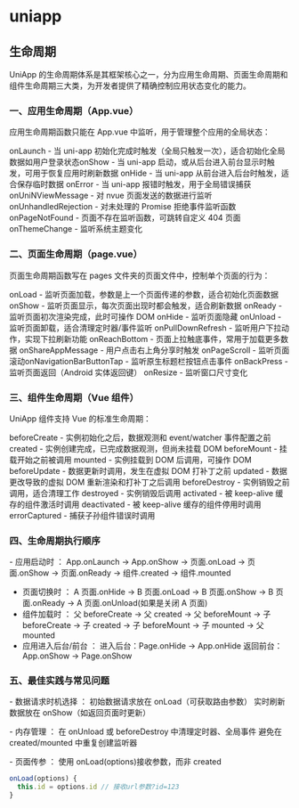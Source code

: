 # uniapp

## 生命周期

UniApp 的生命周期体系是其框架核心之一，分为应用生命周期、页面生命周期和组件生命周期三大类，为开发者提供了精确控制应用状态变化的能力。

### 一、应用生命周期（App.vue）

应用生命周期函数只能在 App.vue 中监听，用于管理整个应用的全局状态：

​​onLaunch​​ - 当 uni-app 初始化完成时触发（全局只触发一次），适合初始化全局数据如用户登录状态
​​onShow​​ - 当 uni-app 启动，或从后台进入前台显示时触发，可用于恢复应用时刷新数据
​​onHide​​ - 当 uni-app 从前台进入后台时触发，适合保存临时数据
​​onError​​ - 当 uni-app 报错时触发，用于全局错误捕获
​​onUniNViewMessage​​ - 对 nvue 页面发送的数据进行监听
​​onUnhandledRejection​​ - 对未处理的 Promise 拒绝事件监听函数
​​onPageNotFound​​ - 页面不存在监听函数，可跳转自定义 404 页面
​​onThemeChange​​ - 监听系统主题变化

### 二、页面生命周期（page.vue）

页面生命周期函数写在 pages 文件夹的页面文件中，控制单个页面的行为：

​​onLoad​​ - 监听页面加载，参数是上一个页面传递的参数，适合初始化页面数据
​​onShow​​ - 监听页面显示，每次页面出现时都会触发，适合刷新数据
​​onReady​​ - 监听页面初次渲染完成，此时可操作 DOM
​​onHide​​ - 监听页面隐藏
​​onUnload​​ - 监听页面卸载，适合清理定时器/事件监听
​​onPullDownRefresh​​ - 监听用户下拉动作，实现下拉刷新功能
​​onReachBottom​​ - 页面上拉触底事件，常用于加载更多数据
​​onShareAppMessage​​ - 用户点击右上角分享时触发
​​onPageScroll​​ - 监听页面滚动
​​onNavigationBarButtonTap​​ - 监听原生标题栏按钮点击事件
​​onBackPress​​ - 监听页面返回（Android 实体返回键）
​​onResize​​ - 监听窗口尺寸变化

### 三、组件生命周期（Vue 组件）

UniApp 组件支持 Vue 的标准生命周期：

​​beforeCreate​​ - 实例初始化之后，数据观测和 event/watcher 事件配置之前
​​created​​ - 实例创建完成，已完成数据观测，但尚未挂载 DOM
​​beforeMount​​ - 挂载开始之前被调用
​​mounted​​ - 实例挂载到 DOM 后调用，可操作 DOM
​​beforeUpdate​​ - 数据更新时调用，发生在虚拟 DOM 打补丁之前
​​updated​​ - 数据更改导致的虚拟 DOM 重新渲染和打补丁之后调用
​​beforeDestroy​​ - 实例销毁之前调用，适合清理工作
​​destroyed​​ - 实例销毁后调用
​​activated​​ - 被 keep-alive 缓存的组件激活时调用
​​deactivated​​ - 被 keep-alive 缓存的组件停用时调用
​​errorCaptured​​ - 捕获子孙组件错误时调用

### 四、生命周期执行顺序

​​- 应用启动时 ​​：
App.onLaunch → App.onShow → 页面.onLoad → 页面.onShow → 页面.onReady → 组件.created → 组件.mounted
​​

- 页面切换时 ​​：
  A 页面.onHide → B 页面.onLoad → B 页面.onShow → B 页面.onReady → A 页面.onUnload(如果是关闭 A 页面)
  ​​
- 组件加载时 ​​：
  父 beforeCreate → 父 created → 父 beforeMount → 子 beforeCreate → 子 created → 子 beforeMount → 子 mounted → 父 mounted
  ​​
- 应用进入后台/前台 ​​：
  进入后台：Page.onHide → App.onHide
  返回前台：App.onShow → Page.onShow

### 五、最佳实践与常见问题

​​- 数据请求时机选择 ​​：
初始数据请求放在 onLoad（可获取路由参数）
实时刷新数据放在 onShow（如返回页面时更新）

​​- 内存管理 ​​：
在 onUnload 或 beforeDestroy 中清理定时器、全局事件
避免在 created/mounted 中重复创建监听器

​​- 页面传参 ​​：
使用 onLoad(options)接收参数，而非 created

```js
onLoad(options) {
  this.id = options.id // 接收url参数?id=123
}
```
